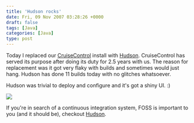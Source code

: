 ```yaml
---
title: 'Hudson rocks'
date: Fri, 09 Nov 2007 03:28:26 +0000
draft: false
tags: [Java]
categories: [Java]
type: post
---
```


Today I replaced our [CruiseControl](http://cruisecontrol.sourceforge.net/) install with [Hudson](https://hudson.dev.java.net/). CruiseControl has served its purpose after doing its duty for 2.5 years with us. The reason for replacement was it got very flaky with builds and sometimes would just hang. Hudson has done 11 builds today with no glitches whatsoever.

Hudson was trivial to deploy and configure and it's got a shiny UI. :)

[![](http://hudson.gotdns.com/wiki//download/attachments/753667/1.png)](http://hudson.gotdns.com/wiki//download/attachments/753667/1.png)

If you're in search of a continuous integration system, FOSS is important to you (and it should be), checkout [Hudson](http://hudson.gotdns.com/wiki/display/HUDSON/Meet+Hudson).